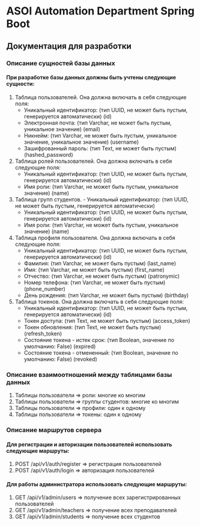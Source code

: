 # ASOI Automation Department Spring Boot

## Документация для разработки

### Описание сущностей базы данных

#### При разработке базы данных должны быть учтены следующие сущности:

1. Таблица пользователей. Она должна включать в себя следующие поля:
    - Уникальный идентификатор: (тип UUID, не может быть пустым, генерируется автоматически) (id)
    - Электронная почта: (тип Varchar, не может быть пустым, уникальное значение) (email)
    - Никнейм: (тип Varchar, не может быть пустым, уникальное значение, уникальное значение) (username)
    - Зашифрованный пароль: (тип Text, не может быть пустым) (hashed_password)
2. Таблица ролей пользователей. Она должна включать в себя следующие поля:
    - Уникальный идентификатор: (тип UUID, не может быть пустым, генерируется автоматически) (id)
    - Имя роли: (тип Varchar, не может быть пустым, уникальное значение) (name)
3. Таблица групп студентов. - Уникальный идентификатор: (тип UUID, не может быть пустым, генерируется автоматически)
    - Уникальный идентификатор: (тип UUID, не может быть пустым, генерируется автоматически) (id)
    - Имя роли: (тип Varchar, не может быть пустым, уникальное значение) (name)
4. Таблица профиля пользователя. Она должна включать в себя следующие поля:
    - Уникальный идентификатор: (тип UUID, не может быть пустым, генерируется автоматически) (id)
    - Фамилия: (тип Varchar, не может быть пустым) (last_name)
    - Имя: (тип Varchar, не может быть пустым) (first_name)
    - Отчество: (тип Varchar, не может быть пустым) (patronymic)
    - Номер телефона: (тип Varchar, не может быть пустым) (phone_number)
    - День рождения: (тип Varchar, не может быть пустым) (birthday)
5. Таблица токенов. Она должна включать в себя следующие поля:
    - Уникальный идентификатор: (тип UUID, не может быть пустым, генерируется автоматически) (id)
    - Токен доступа: (тип Text, не может быть пустым) (access_token)
    - Токен обновления: (тип Text, не может быть пустым) (refresh_token)
    - Состояние токена - истек срок: (тип Boolean, значение по умолчанию: False) (expired)
    - Состояние токена - отмененный: (тип Boolean, значение по умолчанию: False) (revoked)

### Описание взаимоотношений между таблицами базы данных

1. Таблицы пользователи => роли: многие ко многим
2. Таблицы пользователи => группы студентов: многие ко многим
3. Таблицы пользователи => профили: один к одному
4. Таблицы пользователи => токены: один к одному

### Описание маршрутов сервера

#### Для регистрации и авторизации пользователей использовать следующие маршруты:

1. POST /api/v1/auth/register => регистрация пользователей
2. POST /api/v1/auth/login => авторизация пользователей

#### Для работы администратора использовать следующие маршруты:

1. GET /api/v1/admin/users => получение всех зарегистрированных пользователей
2. GET /api/v1/admin/teachers => получение всех преподавателей
3. GET /api/v1/admin/students => получение всех студентов 